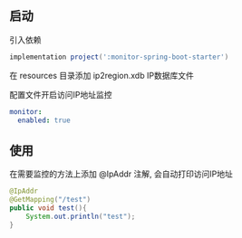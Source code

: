## 启动
引入依赖
```groovy
implementation project(':monitor-spring-boot-starter')
```
在 resources 目录添加 ip2region.xdb IP数据库文件

配置文件开启访问IP地址监控

```yml
monitor:
  enabled: true
```

## 使用

在需要监控的方法上添加 @IpAddr 注解, 会自动打印访问IP地址
```java
@IpAddr
@GetMapping("/test")
public void test(){
    System.out.println("test");
}
```
